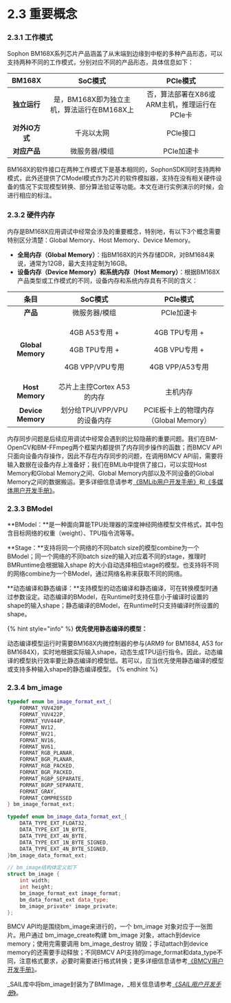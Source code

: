 # 2.3 重要概念

### 2.3.1 工作模式

Sophon BM168X系列芯片产品涵盖了从末端到边缘到中枢的多种产品形态，可以支持两种不同的工作模式，分别对应不同的产品形态，具体信息如下：

|   BM168X   |            SoC模式            |            PCIe模式           |
| :--------: | :-------------------------: | :-------------------------: |
|  **独立运行**  | 是，BM168X即为独立主机，算法运行在BM168X上 | 否，算法部署在X86或ARM主机，推理运行在PCIe卡 |
| **对外IO方式** |            千兆以太网            |            PCIe接口           |
|  **对应产品**  |           微服务器/模组           |           PCIe加速卡           |

BM168X的软件接口在两种工作模式下是基本相同的，SophonSDK同时支持两种模式，此外还提供了CModel模式作为芯片的软件模拟器，支持在没有相关硬件设备的情况下实现模型转换、部分算法验证等功能。本文在进行实例演示的时候，会进行相应的标注。

### 2.3.2 硬件内存

内存是BM168X应用调试中经常会涉及的重要概念，特别地，有以下3个概念需要特别区分清楚：Global Memory、Host Memory、Device Memory。

* **全局内存（Global Memory）**：指BM168X的片外存储DDR，对BM1684来说，通常为12GB，最大支持定制为16GB。
* **设备内存（Device Memory）和系统内存（Host Memory）**：根据BM168X产品类型或工作模式的不同，设备内存和系统内存具有不同的含义：

|         条目        |                           SoC模式                           |                           PCIe模式                           |
| :---------------: | :-------------------------------------------------------: | :--------------------------------------------------------: |
|       **产品**      |                          微服务器/模组                          |                           PCIe加速卡                          |
| **Global Memory** | <p>4GB A53专用 +</p><p>4GB TPU专用 + </p><p>4GB VPP/VPU专用</p> | <p>4GB TPU专用 + </p><p>4GB VPU专用 + </p><p>4GB VPP/A53专用</p> |
|  **Host Memory**  |                     芯片上主控Cortex A53的内存                    |                            主机内存                            |
| **Device Memory** |                    划分给TPU/VPP/VPU的设备内存                    |                 PCIE板卡上的物理内存（Global Memory）                |

内存同步问题是后续应用调试中经常会遇到的比较隐蔽的重要问题。我们在BM-OpenCV和BM-FFmpeg两个框架内都提供了内存同步操作的函数；而BMCV API只面向设备内存操作，因此不存在内存同步的问题，在调用BMCV API前，需要将输入数据在设备内存上准备好；我们在BMLib中提供了接口，可以实现Host Memory和Global Memory之间、Global Memory内部以及不同设备的Global Memory之间的数据搬运。更多详细信息请参考[《BMLib用户开发手册》](https://doc.sophgo.com/docs/docs\_latest\_release/bmlib/html/index.html)和[《多媒体用户开发手册》](https://doc.sophgo.com/docs/docs\_latest\_release/multimedia\_guide/html/index.html)。

### 2.3.3 BModel

**BModel：**是一种面向算能TPU处理器的深度神经网络模型文件格式，其中包含目标网络的权重（weight）、TPU指令流等等。

**Stage：**支持将同一个网络的不同batch size的模型combine为一个BModel；同一个网络的不同batch size的输入对应着不同的stage，推理时BMRuntime会根据输入shape 的大小自动选择相应stage的模型。也支持将不同的网络combine为一个BModel，通过网络名称来获取不同的网络。

**动态编译和静态编译：**支持模型的动态编译和静态编译，可在转换模型时通过参数设定。动态编译的BModel，在Runtime时支持任意小于编译时设置的shape的输入shape；静态编译的BModel，在Runtime时只支持编译时所设置的shape。

{% hint style="info" %}
**优先使用静态编译的模型：**

动态编译模型运行时需要BM168X内微控制器的参与(ARM9 for BM1684, A53 for BM1684X)，实时地根据实际输入shape，动态生成TPU运行指令。因此，动态编译的模型执行效率要比静态编译的模型低。若可以，应当优先使用静态编译的模型或支持多种输入shape的静态编译模型。
{% endhint %}

### 2.3.4 bm\_image

```cpp
typedef enum bm_image_format_ext_{
    FORMAT_YUV420P,
    FORMAT_YUV422P,
    FORMAT_YUV444P,
    FORMAT_NV12,
    FORMAT_NV21,
    FORMAT_NV16,
    FORMAT_NV61,
    FORMAT_RGB_PLANAR,
    FORMAT_BGR_PLANAR,
    FORMAT_RGB_PACKED,
    FORMAT_BGR_PACKED,
    PORMAT_RGBP_SEPARATE,
    PORMAT_BGRP_SEPARATE,
    FORMAT_GRAY,
    FORMAT_COMPRESSED
} bm_image_format_ext;

typedef enum bm_image_data_format_ext_{
    DATA_TYPE_EXT_FLOAT32,
    DATA_TYPE_EXT_1N_BYTE,
    DATA_TYPE_EXT_4N_BYTE,
    DATA_TYPE_EXT_1N_BYTE_SIGNED,
    DATA_TYPE_EXT_4N_BYTE_SIGNED,
}bm_image_data_format_ext;

// bm_image结构体定义如下
struct bm_image {
    int width;
    int height;
    bm_image_format_ext image_format;
    bm_data_format_ext data_type;
    bm_image_private* image_private;
};
```

BMCV API均是围绕bm\_image来进行的，一个 bm\_image 对象对应于一张图片。用户通过 bm\_image\_create构建 bm\_image 对象，attach到device memory；使用完需要调用 bm\_image\_destroy 销毁；手动attach到device memory的还需要手动释放；不同BMCV API支持的image\_format和data\_type不同，注意格式要求，必要时需要进行格式转换；更多详细信息请参考[《BMCV用户开发手册》](https://doc.sophgo.com/docs/docs\_latest\_release/bmcv/html/index.html)_。_

_SAIL库中将bm\_image封装为了BMImage，_相关信息请参考[《_SAIL用户开发手册_》](https://doc.sophgo.com/docs/docs\_latest\_release/sophon-inference/html/index.html)。
